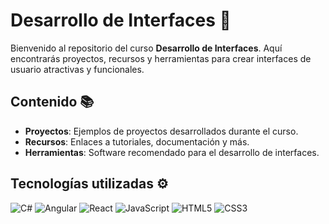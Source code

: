 # Desarrollo de Interfaces 🚀

Bienvenido al repositorio del curso **Desarrollo de Interfaces**. Aquí encontrarás proyectos, recursos y herramientas para crear interfaces de usuario atractivas y funcionales.

## Contenido 📚

- **Proyectos**: Ejemplos de proyectos desarrollados durante el curso.
- **Recursos**: Enlaces a tutoriales, documentación y más.
- **Herramientas**: Software recomendado para el desarrollo de interfaces.

## Tecnologías utilizadas ⚙️

![C#](https://img.shields.io/badge/C%23-239120?style=flat-square&logo=c-sharp&logoColor=white)
![Angular](https://img.shields.io/badge/Angular-DD0031?style=flat-square&logo=angular&logoColor=white)
![React](https://img.shields.io/badge/React-61DAFB?style=flat-square&logo=react&logoColor=black)
![JavaScript](https://img.shields.io/badge/JavaScript-F7DF1E?style=flat-square&logo=javascript&logoColor=black)
![HTML5](https://img.shields.io/badge/HTML5-E34F26?style=flat-square&logo=html5&logoColor=white)
![CSS3](https://img.shields.io/badge/CSS3-1572B6?style=flat-square&logo=css3&logoColor=white)
